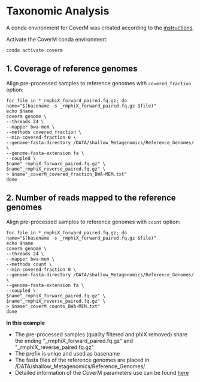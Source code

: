 # Taxonomic Analysis

A conda environment for CoverM was created according to the [instructions](https://github.com/wwood/CoverM?tab=readme-ov-file#installation).

Activate the CoverM conda environment:
```
conda activate coverm
```
## 1. Coverage of reference genomes
Align pre-processed samples to reference genomes with `covered_fraction` option:

```
for file in *_rmphiX_forward_paired.fq.gz; do
name="$(basename -s _rmphiX_forward_paired.fq.gz $file)"
echo $name
coverm genome \
--threads 24 \
--mapper bwa-mem \
--methods covered_fraction \
--min-covered-fraction 0 \
--genome-fasta-directory /DATA/shallow_Metagenomics/Reference_Genomes/ \
--genome-fasta-extension fa \
--coupled \
$name"_rmphiX_forward_paired.fq.gz" \
$name"_rmphiX_reverse_paired.fq.gz" \
> $name"_coverM_covered_fraction_BWA-MEM.txt"
done
```

## 2. Number of reads mapped to the reference genomes
Align pre-processed samples to reference genomes with `count` option:
```
for file in *_rmphiX_forward_paired.fq.gz; do
name="$(basename -s _rmphiX_forward_paired.fq.gz $file)"
echo $name
coverm genome \
--threads 24 \
--mapper bwa-mem \
--methods count \
--min-covered-fraction 0 \
--genome-fasta-directory /DATA/shallow_Metagenomics/Reference_Genomes/ \
--genome-fasta-extension fa \
--coupled \
$name"_rmphiX_forward_paired.fq.gz" \
$name"_rmphiX_reverse_paired.fq.gz" \
> $name"_coverM_counts_BWA-MEM.txt"
done
```

**In this example**
- The pre-processed samples (quality filtered and phiX removed) share the ending "_rmphiX_forward_paired.fq.gz" and "_rmphiX_reverse_paired.fq.gz"
- The prefix is uniqe and used as basename
- The fasta files of the reference genomes are placed in /DATA/shallow_Metagenomics/Reference_Genomes/
- Detailed information of the CoverM parameters use can be found [here](https://github.com/wwood/CoverM?tab=readme-ov-file#usage)



